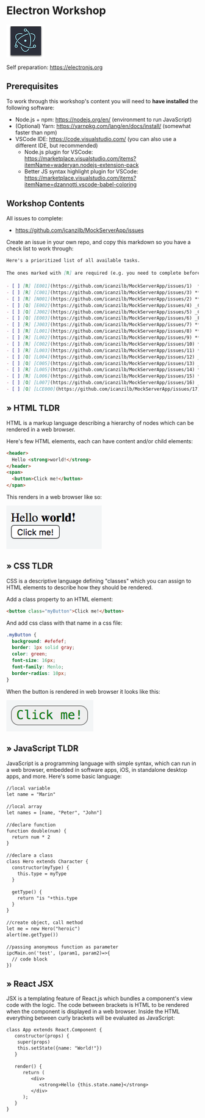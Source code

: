 # Electron Workshop

![](assets/electron.png)

Self preparation: https://electronjs.org

## Prerequisites

To work through this workshop's content you will need to **have installed** the following software:

* Node.js + npm: https://nodejs.org/en/ (environment to run JavaScript)
* (Optional) Yarn: https://yarnpkg.com/lang/en/docs/install/ (somewhat faster than npm)
* VSCode IDE: https://code.visualstudio.com/ (you can also use a different IDE, but recommended)
    * Node.js plugin for VSCode: https://marketplace.visualstudio.com/items?itemName=waderyan.nodejs-extension-pack
    * Better JS syntax highlight plugin for VSCode: https://marketplace.visualstudio.com/items?itemName=dzannotti.vscode-babel-coloring

## Workshop Contents

All issues to complete:

 * https://github.com/icanzilb/MockServerApp/issues

Create an issue in your own repo, and copy this markdown so you have a check list to work through:

```markdown
Here's a prioritized list of all available tasks.

The ones marked with [R] are required (e.g. you need to complete before moving on), and the ones marked as [O] are optional (you still have to do them, but they include a direct link to the solution).

- [ ] [R] [E001](https://github.com/icanzilb/MockServerApp/issues/1)  **Change app window title**
- [ ] [R] [C001](https://github.com/icanzilb/MockServerApp/issues/3) **Improve Table UI**
- [ ] [R] [N001](https://github.com/icanzilb/MockServerApp/issues/2) **Finish server code**
- [ ] [O] [E002](https://github.com/icanzilb/MockServerApp/issues/4) _Change status column width_
- [ ] [O] [J002](https://github.com/icanzilb/MockServerApp/issues/5) _Change UI for error rows_
- [ ] [O] [E003](https://github.com/icanzilb/MockServerApp/issues/6) _Finilize table UI_
- [ ] [R] [J003](https://github.com/icanzilb/MockServerApp/issues/7) **Display nr. of server requests**
- [ ] [R] [L001](https://github.com/icanzilb/MockServerApp/issues/8) **Display the server URL in the window**
- [ ] [R] [L002](https://github.com/icanzilb/MockServerApp/issues/9) **Open system web browser to view server URL**
- [ ] [R] [C002](https://github.com/icanzilb/MockServerApp/issues/10) **Add File button**
- [ ] [R] [L003](https://github.com/icanzilb/MockServerApp/issues/11) **Show system "Open File..." dialogue**
- [ ] [O] [L004](https://github.com/icanzilb/MockServerApp/issues/12) _Show popup confirmation_
- [ ] [O] [C005](https://github.com/icanzilb/MockServerApp/issues/13) _Add Minimize button_
- [ ] [R] [L005](https://github.com/icanzilb/MockServerApp/issues/14) **Show Tray icon**
- [ ] [R] [L006](https://github.com/icanzilb/MockServerApp/issues/15) **Show/hide app window**
- [ ] [O] [L007](https://github.com/icanzilb/MockServerApp/issues/16) _Build mac app bundle_
- [ ] [O] [LCE000](https://github.com/icanzilb/MockServerApp/issues/17) _Extra tasks (work on your own)_
```

## &raquo; HTML TLDR

HTML is a markup language describing a hierarchy of nodes which can be rendered in a web browser.

Here's few HTML elements, each can have content and/or child elements:

```html
<header>
  Hello <strong>world!</strong>
</header>
<span>
  <button>Click me!</button>
</span>
```

This renders in a web browser like so:

![](assets/html.png)

## &raquo; CSS TLDR

CSS is a descriptive language defining "classes" which you can assign to HTML elements to describe how they should be rendered.

Add a class property to an HTML element:

```html
<button class="myButton">Click me!</button>
```

And add css class with that name in a css file:

```css
.myButton {
  background: #efefef;
  border: 1px solid gray;
  color: green;
  font-size: 16px;
  font-family: Menlo;
  border-radius: 10px;
}
```

When the button is rendered in web browser it looks like this:

![](assets/css.png)

## &raquo; JavaScript TLDR

JavaScript is a programming language with simple syntax, which can run in a web browser, embedded in software apps, iOS, in standalone desktop apps, and more. Here's some basic language:

```JS
//local variable
let name = "Marin"

//local array
let names = [name, "Peter", "John"]

//declare function
function double(num) {
  return num * 2
}

//declare a class
class Hero extends Character {
  constructor(myType) {
    this.type = myType
  }
  
  getType() {
    return "is "+this.type
  }
}

//create object, call method
let me = new Hero("heroic")
alert(me.getType())

//passing anonymous function as parameter
ipcMain.on('test', (param1, param2)=>{
  // code block
})
```


## &raquo; React JSX

JSX is a templating feature of React.js which bundles a component's view code with the logic. The code between brackets is HTML to be rendered when the component is displayed in a web browser. Inside the HTML everything between curly brackets will be evaluated as JavaScript:

```JS
class App extends React.Component {
   constructor(props) {
    super(props)
    this.setState({name: "World!"})
   }
  
   render() {
      return (
         <div>
            <strong>Hello {this.state.name}</strong>
         </div>
      );
   }
}
```


